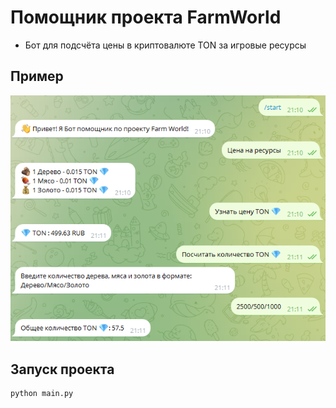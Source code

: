 # Помощник проекта FarmWorld
- Бот для подсчёта цены в криптовалюте TON за игровые ресурсы

## Пример
![Screenshot](https://github.com/Fanerkaa/FarmWorldCountBot/blob/main/image/test.png)

## Запуск проекта
```python
python main.py
```
